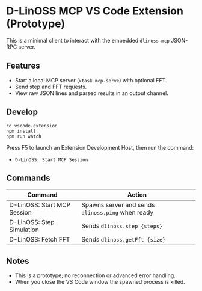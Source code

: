 # D-LinOSS MCP VS Code Extension (Prototype)

This is a minimal client to interact with the embedded `dlinoss-mcp` JSON-RPC server.

## Features
- Start a local MCP server (`xtask mcp-serve`) with optional FFT.
- Send step and FFT requests.
- View raw JSON lines and parsed results in an output channel.

## Develop
```
cd vscode-extension
npm install
npm run watch
```
Press F5 to launch an Extension Development Host, then run the command:
- `D-LinOSS: Start MCP Session`

## Commands
| Command | Action |
|---------|--------|
| D-LinOSS: Start MCP Session | Spawns server and sends `dlinoss.ping` when ready |
| D-LinOSS: Step Simulation | Sends `dlinoss.step {steps}` |
| D-LinOSS: Fetch FFT | Sends `dlinoss.getFft {size}` |

## Notes
- This is a prototype; no reconnection or advanced error handling.
- When you close the VS Code window the spawned process is killed.
